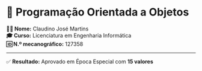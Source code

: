 # 📘 Programação Orientada a Objetos

**👨‍🎓 Nome:** Claudino José Martins  
**🎓 Curso:** Licenciatura em Engenharia Informática  
**🆔 N.º mecanográfico:** 127358  

---

✅ **Resultado:** Aprovado em Época Especial com **15 valores**  
